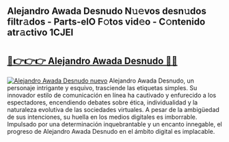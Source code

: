 ## Alejandro Awada Desnudo N𝚞𝚎vos desn𝚞dos filtr𝚊dos - Parts-elO F𝚘tos vid𝚎o - C𝚘ntenido atr𝚊ctivo 1CJEI

# <h2><a href="http://mb24d4.tromn.icu/?c=Alejandro+Awada+Desnudo">🔗👉👉👉 Alejandro Awada Desnudo 🔗🔗</a></h2>

[![Alejandro Awada Desnudo nuevo](https://i.imgur.com/pEAQMta.gif)](http://mb24d4.tromn.icu/?c=Alejandro+Awada+Desnudo)
Alejandro Awada Desnudo, un personaje intrigante y esquivo, trasciende las etiquetas simples. Su innovador estilo de comunicación en línea ha cautivado y enfurecido a los espectadores, encendiendo debates sobre ética, individualidad y la naturaleza evolutiva de las sociedades virtuales. A pesar de la ambigüedad de sus intenciones, su huella en los medios digitales es imborrable. Impulsado por una determinación inquebrantable y un encanto innegable, el progreso de Alejandro Awada Desnudo en el ámbito digital es implacable.
